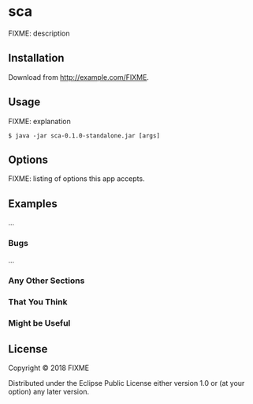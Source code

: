# sca

FIXME: description

## Installation

Download from http://example.com/FIXME.

## Usage

FIXME: explanation

    $ java -jar sca-0.1.0-standalone.jar [args]

## Options

FIXME: listing of options this app accepts.

## Examples

...

### Bugs

...

### Any Other Sections
### That You Think
### Might be Useful

## License

Copyright © 2018 FIXME

Distributed under the Eclipse Public License either version 1.0 or (at
your option) any later version.
